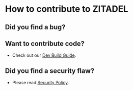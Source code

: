 # How to contribute to ZITADEL

## **Did you find a bug?**

## **Want to contribute code?**

* Check out our [Dev Build Guide](build/README.md).

## **Did you find a security flaw?**

* Please read [Security Policy](SECURITY.md).

